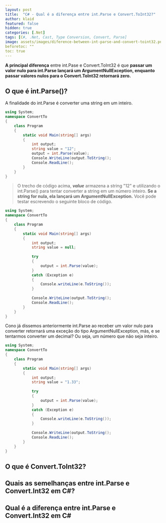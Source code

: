 ```yaml
---
layout: post
title:  "C# - Qual é a diferença entre int.Parse e Convert.ToInt32?"
author: klaid
featured: false
hidden: true
categories: [.Net]
tags: [C#, .Net, Cast, Type Conversion, Convert, Parse] 
image: assets/images/diference-between-int-parse-and-convert-toint32.png
beforetoc: "" 
toc: true
---
```


**A principal diferença** entre int.Pase e Convert.ToInt32 é que **passar um valor nulo para int.Parse lançará um ArgumentNullException, enquanto passar valores nulos para o Convert.ToInt32 retornará zero.**

## O que é int.Parse()?
A finalidade do int.Parse é converter uma string em um inteiro.

```c#
using System;
namespace ConvertTo
{
	class Program
	{
		static void Main(string[] args)
		{
			int output;
			string value = "12";
			output = int.Parse(value);
			Console.WriteLine(output.ToString();
			Console.ReadLine();
		}
	}
}
```

>O trecho de código acima, ***value*** armazena a string "12" e utilizando o int.Parse() para tentar converter a string em um número inteiro.
> **Se a string for nula, ela lançará um ArgumentNullException.**
>Você pode testar escrevendo o seguinte bloco de código.

```c#
using System;
namespace ConvertTo
{
	class Program
	{
		static void Main(string[] args)
		{
			int output;
			string value = null;
			
			try
			{
				output = int.Parse(value);
			}
			catch (Exception e)
			{
				Console.writeLine(e.ToString());
			}
			
			Console.WriteLine(output.ToString();
			Console.ReadLine();
		}
	}
}

```

Cono já dissemos anteriormente int.Parse ao receber um valor nulo para converter retornará uma exceção do tipo ArgumentNullException, más, e se tentarmos converter um decimal? Ou seja, um número que não seja inteiro.

```c#
using System;
namespace ConvertTo
{
	class Program
	{
		static void Main(string[] args)
		{
			int output;
			string value = "1.33";
			
			try
			{
				output = int.Parse(value);
			}
			catch (Exception e)
			{
				Console.writeLine(e.ToString());
			}
			
			Console.WriteLine(output.ToString();
			Console.ReadLine();
		}
	}
}

```


## O que é Convert.ToInt32?

## Quais as semelhanças entre int.Parse e Convert.Int32 em C#?

## Qual é a diferença entre int.Parse e Convert.Int32 em C#
